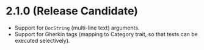 # 2.1.0 (Release Candidate)

- Support for `DocString` (multi-line text) arguments.
- Support for Gherkin tags (mapping to Category trait, so that tests can be executed selectively).
